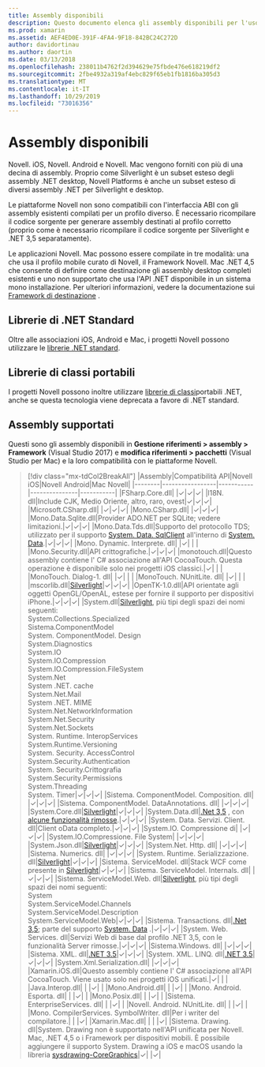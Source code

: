 ```yaml
---
title: Assembly disponibili
description: Questo documento elenca gli assembly disponibili per l'uso in Novell. iOS, Novell. Android e Novell. Mac. Sono inoltre disponibili collegamenti alla documentazione relativa alle librerie di .NET Standard e alle librerie di classi portabili.
ms.prod: xamarin
ms.assetid: AEF4ED0E-391F-4FA4-9F18-842BC24C272D
author: davidortinau
ms.author: daortin
ms.date: 03/13/2018
ms.openlocfilehash: 238011b4762f2d394629e75fbde476e618219df2
ms.sourcegitcommit: 2fbe4932a319af4ebc829f65eb1fb1816ba305d3
ms.translationtype: MT
ms.contentlocale: it-IT
ms.lasthandoff: 10/29/2019
ms.locfileid: "73016356"
---
```

# <a name="available-assemblies"></a>Assembly disponibili

Novell. iOS, Novell. Android e Novell. Mac vengono forniti con più di una decina di assembly. Proprio come Silverlight è un subset esteso degli assembly .NET desktop, Novell Platforms è anche un subset esteso di diversi assembly .NET per Silverlight e desktop.

Le piattaforme Novell non sono compatibili con l'interfaccia ABI con gli assembly esistenti compilati per un profilo diverso. È necessario ricompilare il codice sorgente per generare assembly destinati al profilo corretto (proprio come è necessario ricompilare il codice sorgente per Silverlight e .NET 3,5 separatamente).

Le applicazioni Novell. Mac possono essere compilate in tre modalità: una che usa il profilo mobile curato di Novell, il Framework Novell. Mac .NET 4,5 che consente di definire come destinazione gli assembly desktop completi esistenti e uno non supportato che usa l'API .NET disponibile in un sistema mono installazione. Per ulteriori informazioni, vedere la documentazione sui [Framework di destinazione](~/mac/platform/target-framework.md) .

## <a name="net-standard-libraries"></a>Librerie di .NET Standard

Oltre alle associazioni iOS, Android e Mac, i progetti Novell possono utilizzare le [librerie .NET standard](~/cross-platform/app-fundamentals/net-standard.md).

## <a name="portable-class-libraries"></a>Librerie di classi portabili

I progetti Novell possono inoltre utilizzare [librerie di classi](~/cross-platform/app-fundamentals/pcl.md)portabili .NET, anche se questa tecnologia viene deprecata a favore di .NET standard.

## <a name="supported-assemblies"></a>Assembly supportati

Questi sono gli assembly disponibili in **Gestione riferimenti > assembly > Framework** (Visual Studio 2017) e **modifica riferimenti > pacchetti** (Visual Studio per Mac) e la loro compatibilità con le piattaforme Novell.

> [!div class="mx-tdCol2BreakAll"]
> |Assembly|Compatibilità API|Novell iOS|Novell Android|Mac Novell|
> |--------|-----------------|-----------|---------------|-----------|
> |FSharp.Core.dll| |✓|✓|✓|
> |l18N. dll|Include CJK, Medio Oriente, altro, raro, ovest|✓|✓|✓|
> |Microsoft.CSharp.dll| |✓|✓|✓|
> |Mono.CSharp.dll| |✓|✓|✓|
> |Mono.Data.Sqlite.dll|Provider ADO.NET per SQLite; vedere limitazioni.|✓|✓|✓|
> |Mono.Data.Tds.dll|Supporto del protocollo TDS; utilizzato per il supporto [System. Data. SqlClient](xref:System.Data.SqlClient) all'interno di [System. Data](xref:System.Data).|✓|✓|✓|
> |Mono. Dynamic. &#8203;Interprete. dll| |✓| | |
> |Mono.Security.dll|API crittografiche.|✓|✓|✓|
> |monotouch.dll|Questo assembly contiene l' C# associazione all'API CocoaTouch. Questa operazione è disponibile solo nei progetti iOS classici.|✓| | |
> |MonoTouch. &#8203;Dialog-1. dll| |✓| | |
> |MonoTouch. &#8203;NUnitLite. dll| |✓| | |
> |mscorlib.dll|[Silverlight](https://msdn.microsoft.com/library/cc838194(VS.95).aspx)|✓|✓|✓|
> |OpenTK-1.0.dll|API orientate agli oggetti OpenGL/OpenAL, estese per fornire il supporto per dispositivi iPhone.|✓|✓|✓|
> |System.dll|[Silverlight](https://msdn.microsoft.com/library/cc838194(VS.95).aspx), più tipi degli spazi dei nomi seguenti:<br />System.Collections.Specialized<br />Sistema. &#8203;ComponentModel<br />System. ComponentModel. Design<br />System.Diagnostics<br />System.IO<br />System.IO.Compression<br />System.IO.Compression.FileSystem<br />System.Net<br />System .NET. cache<br />System.Net.Mail<br />System .NET. MIME<br />System.Net. &#8203;NetworkInformation<br />System.Net.Security<br />System.Net.Sockets<br />System. Runtime. &#8203;InteropServices<br />System.Runtime.Versioning<br />System. Security. &#8203;AccessControl<br />System.Security.Authentication<br />System. Security. &#8203;Crittografia<br />System.Security.Permissions<br />System.Threading<br />System. Timer|✓|✓|✓|
> |Sistema. &#8203;ComponentModel. &#8203;Composition. dll| |✓|✓|✓|
> |Sistema. &#8203;ComponentModel. &#8203;DataAnnotations. dll| |✓|✓|✓|
> |System.Core.dll|[Silverlight](https://msdn.microsoft.com/library/cc838194(VS.95).aspx)|✓|✓|✓|
> |System.Data.dll|[.Net 3,5](https://msdn.microsoft.com/library/ms229335.aspx) , con [alcune funzionalità rimosse](~/ios/data-cloud/system.data.md).|✓|✓|✓|
> |System. Data. &#8203;Servizi. &#8203;Client. dll|Client oData completo.|✓|✓|✓|
> |System.IO. &#8203;Compressione di| |✓|✓|✓|
> |System.IO. &#8203;Compressione. &#8203;File System| |✓|✓|✓|
> |System.Json.dll|[Silverlight](https://msdn.microsoft.com/library/cc838194(VS.95).aspx)|✓|✓|✓|
> |System.Net. &#8203;Http. dll| |✓|✓|✓|
> |Sistema. &#8203;Numerics. dll| |✓|✓|✓|
> |System. Runtime. &#8203;Serializzazione. dll|[Silverlight](https://msdn.microsoft.com/library/cc838194(VS.95).aspx)|✓|✓|✓|
> |Sistema. &#8203;ServiceModel. dll|Stack WCF come presente in [Silverlight](https://msdn.microsoft.com/library/cc838194(VS.95).aspx)|✓|✓|✓|
> |Sistema. &#8203;ServiceModel. &#8203;Internals. dll| |✓|✓|✓|
> |Sistema. &#8203;ServiceModel. &#8203;Web. dll|[Silverlight](https://msdn.microsoft.com/library/cc838194(VS.95).aspx), più tipi degli spazi dei nomi seguenti: <br />System<br />System.ServiceModel.Channels<br />System.ServiceModel.Description<br />System.ServiceModel.Web|✓|✓|✓|
> |Sistema. &#8203;Transactions. dll|[.Net 3,5](https://msdn.microsoft.com/library/ms229335.aspx); parte del supporto [System. Data](~/ios/data-cloud/system.data.md) .|✓|✓|✓|
> |System. Web. &#8203;Services. dll|Servizi Web di base dal profilo .NET 3,5, con le funzionalità Server rimosse.|✓|✓|✓|
> |Sistema. &#8203;Windows. dll| |✓|✓|✓|
> |Sistema. &#8203;XML. dll|[.NET 3.5](https://msdn.microsoft.com/library/ms229335.aspx)|✓|✓|✓|
> |System. XML. &#8203;LINQ. dll|[.NET 3.5](https://msdn.microsoft.com/library/ms229335.aspx)|✓|✓|✓|
> |System.Xml.Serialization.dll| |✓|✓|✓|
> |Xamarin.iOS.dll|Questo assembly contiene l' C# associazione all'API CocoaTouch. Viene usato solo nei progetti iOS unificati.|✓| | |
> |Java.Interop.dll| | |✓| |
> |Mono.Android.dll| | |✓| |
> |Mono. Android. &#8203;Esporta. dll| | |✓| |
> |Mono.Posix.dll| | |✓| |
> |Sistema. &#8203;EnterpriseServices. dll| | |✓| |
> |Novell. Android. &#8203;NUnitLite. dll| | |✓| |
> |Mono. CompilerServices. &#8203;SymbolWriter. dll|Per i writer del compilatore.| | |✓|
> |Xamarin.Mac.dll| | | |✓|
> |Sistema. &#8203;Drawing. dll|System. Drawing non è supportato nell'API unificata per Novell. Mac, .NET 4,5 o i Framework per dispositivi mobili. È possibile aggiungere il supporto System. Drawing a iOS e macOS usando la libreria [sysdrawing-CoreGraphics](https://github.com/mono/sysdrawing-coregraphics)|✓| |✓|
